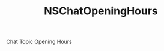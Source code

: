 ﻿---
uid: crmscript_ref_NSChatOpeningHours
title: NSChatOpeningHours
intellisense: Void.NSChatOpeningHours
keywords: NSChatOpeningHours
so.topic: reference
---

Chat Topic Opening Hours
